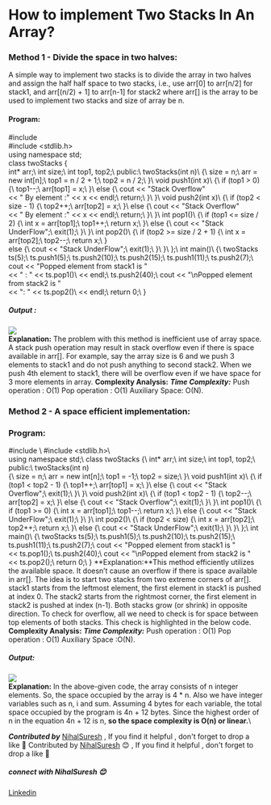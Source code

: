 # How to implement Two Stacks In An Array?
### Method 1 - Divide the space in two halves:
A simple way to implement two stacks is to divide the array in two halves and assign the half half space to two stacks, i.e., use arr[0] to arr[n/2] for stack1, and arr[(n/2) + 1] to arr[n-1] for stack2 where arr[] is the array to be used to implement two stacks and size of array be n.
#### Program:
#include <iostream>  
#include <stdlib.h>    
using namespace std;   
class twoStacks {  
    int* arr;\ 
    int size;\ 
    int top1, top2;\ 
public:\ 
    twoStacks(int n)\ 
    {\ 
        size = n;\ 
        arr = new int[n];\ 
        top1 = n / 2 + 1;\ 
        top2 = n / 2;\ 
    }\ 
    void push1(int x)\ 
    {\ 
        if (top1 > 0) {\ 
            top1--;\ 
            arr[top1] = x;\ 
        }\ 
        else {\ 
            cout << "Stack Overflow"\
                 << " By element :" << x << endl;\ 
            return;\ 
        }\ 
    }\ 
    void push2(int x)\ 
    {\ 
        if (top2 < size - 1) {\ 
            top2++;\ 
            arr[top2] = x;\ 
        }\ 
        else {\ 
            cout << "Stack Overflow"\
                 << " By element :" << x << endl;\ 
            return;\ 
        }\ 
    }\ 
    int pop1()\ 
    {\ 
        if (top1 <= size / 2) {\ 
            int x = arr[top1];\ 
            top1++;\ 
            return x;\ 
        }\ 
        else {\ 
            cout << "Stack UnderFlow";\ 
            exit(1);\ 
        }\ 
    }\ 
    int pop2()\ 
    {\ 
        if (top2 >= size / 2 + 1) {\ 
            int x = arr[top2];\ 
            top2--;\ 
            return x;\ 
        }\
        else {\ 
            cout << "Stack UnderFlow";\ 
            exit(1);\ 
        }\ 
    }\ 
};\ 
int main()\ 
{\ 
    twoStacks ts(5);\ 
    ts.push1(5);\ 
    ts.push2(10);\ 
    ts.push2(15);\ 
    ts.push1(11);\ 
    ts.push2(7);\ 
    cout << "Popped element from stack1 is "\
         << " : " << ts.pop1()\ 
         << endl;\ 
    ts.push2(40);\ 
    cout << "\nPopped element from stack2 is "\
         << ": " << ts.pop2()\ 
         << endl;\ 
    return 0;\ 
} 
##### Output :
<img src="https://github.com/NihalSuresh007/DSA/blob/main/dsa-cp-1/Space%20Complexity/output1.png" alternate="input">\
**Explanation:** The problem with this method is inefficient use of array space. A stack push operation may result in stack overflow even if there is space available in arr[]. For example, say the array size is 6 and we push 3 elements to stack1 and do not push anything to second stack2. When we push 4th element to stack1, there will be overflow even if we have space for 3 more elements in array.
**Complexity Analysis:**
***Time Complexity:***
Push operation : O(1)
Pop operation : O(1)
Auxiliary Space: O(N).
### Method 2 - A space efficient implementation:
### Program:
#include <iostream>\ 
#include <stdlib.h>\  
using namespace std;\ 
class twoStacks {\ 
    int* arr;\ 
    int size;\ 
    int top1, top2;\ 
public:\ 
    twoStacks(int n)\
    {\ 
        size = n;\ 
        arr = new int[n];\ 
        top1 = -1;\ 
        top2 = size;\ 
    }\ 
    void push1(int x)\ 
    {\ 
        if (top1 < top2 - 1) {\ 
            top1++;\ 
            arr[top1] = x;\ 
        }\ 
        else {\ 
            cout << "Stack Overflow";\ 
            exit(1);\ 
        }\ 
    }\ 
    void push2(int x)\ 
    {\ 
        if (top1 < top2 - 1) {\ 
            top2--;\ 
            arr[top2] = x;\ 
        }\ 
        else {\ 
            cout << "Stack Overflow";\ 
            exit(1);\ 
        }\ 
    }\ 
    int pop1()\ 
    {\ 
        if (top1 >= 0) {\ 
            int x = arr[top1];\ 
            top1--;\ 
            return x;\ 
        }\ 
        else {\ 
            cout << "Stack UnderFlow";\ 
            exit(1);\ 
        }\ 
    }\ 
    int pop2()\ 
    {\ 
        if (top2 < size) {\ 
            int x = arr[top2];\ 
            top2++;\ 
            return x;\ 
        }\ 
        else {\ 
            cout << "Stack UnderFlow";\ 
            exit(1);\ 
        }\ 
    }\ 
};\ 
int main()\ 
{\ 
    twoStacks ts(5);\ 
    ts.push1(5);\ 
    ts.push2(10);\ 
    ts.push2(15);\ 
    ts.push1(11);\ 
    ts.push2(7);\ 
    cout << "Popped element from stack1 is "\
         << ts.pop1();\ 
    ts.push2(40);\ 
    cout << "\nPopped element from stack2 is "\
         << ts.pop2();\ 
    return 0;\ 
}
**Explanation:**This method efficiently utilizes the available space. It doesn’t cause an overflow if there is space available in arr[]. The idea is to start two stacks from two extreme corners of arr[]. stack1 starts from the leftmost element, the first element in stack1 is pushed at index 0. The stack2 starts from the rightmost corner, the first element in stack2 is pushed at index (n-1). Both stacks grow (or shrink) in opposite direction. To check for overflow, all we need to check is for space between top elements of both stacks. This check is highlighted in the below code.
**Complexity Analysis:**
***Time Complexity:***
Push operation : O(1)
Pop operation : O(1)
Auxiliary Space :O(N).
##### Output:
<img src="https://github.com/NihalSuresh007/DSA/blob/main/dsa-cp-1/Space%20Complexity/output2.png" alternate="input">\
**Explanation:** In the above-given code, the array consists of n integer elements. So, the space occupied by the array is 4 * n. Also we have integer variables such as n, i and sum. Assuming 4 bytes for each variable, the total space occupied by the program is 4n + 12 bytes. Since the highest order of n in the equation 4n + 12 is n, **so the space complexity is O(n) or linear.**\

***Contributed by*** [NihalSuresh](https://github.com/NihalSuresh007) , If you find it helpful , don't forget to drop a like 💖	Contributed by [NihalSuresh](https://github.com/NihalSuresh007) 😊 , If you find it helpful , don't forget to drop a like 💖
##### connect with NihalSuresh 😊	
[Linkedin](https://www.linkedin.com/in/nihal-s-b0535a191)

